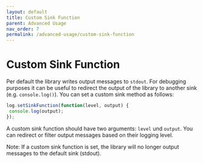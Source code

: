 ```yaml
---
layout: default
title: Custom Sink Function
parent: Advanced Usage
nav_order: 7
permalink: /advanced-usage/custom-sink-function
---
```


# Custom Sink Function
Per default the library writes output messages to `stdout`. 
For debugging purposes it can be useful to redirect the output of the library to another sink (e.g. `console.log()`). 
You can set a custom sink method as follows:
```js
log.setSinkFunction(function(level, output) {
 console.log(output);
});
```
A custom sink function should have two arguments: `level` und `output`. 
You can redirect or filter output messages based on their logging level.

Note: If a custom sink function is set, the library will no longer output messages to the default sink (stdout).
